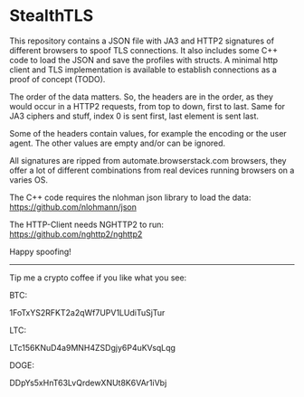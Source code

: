 # StealthTLS
This repository contains a JSON file with JA3 and HTTP2 signatures of different browsers to spoof TLS connections.
It also includes some C++ code to load the JSON and save the profiles with structs.
A minimal http client and TLS implementation is available to establish connections as a proof of concept (TODO).

The order of the data matters. So, the headers are in the order, as they would occur in a HTTP2 requests, from top to down, first to last. Same for JA3 ciphers and stuff, index 0 is sent first, last element is sent last.

Some of the headers contain values, for example the encoding or the user agent. The other values are empty and/or can be ignored.

All signatures are ripped from automate.browserstack.com browsers, they offer a lot of different combinations from real devices running browsers on a varies OS.

The C++ code requires the nlohman json library to load the data:
https://github.com/nlohmann/json 

The HTTP-Client needs NGHTTP2 to run:
https://github.com/nghttp2/nghttp2

Happy spoofing!


-----------------------------------------------

Tip me a crypto coffee if you like what you see:

BTC:

1FoTxYS2RFKT2a2qWf7UPV1LUdiTuSjTur

LTC:

LTc156KNuD4a9MNH4ZSDgjy6P4uKVsqLqg

DOGE:

DDpYs5xHnT63LvQrdewXNUt8K6VAr1iVbj
